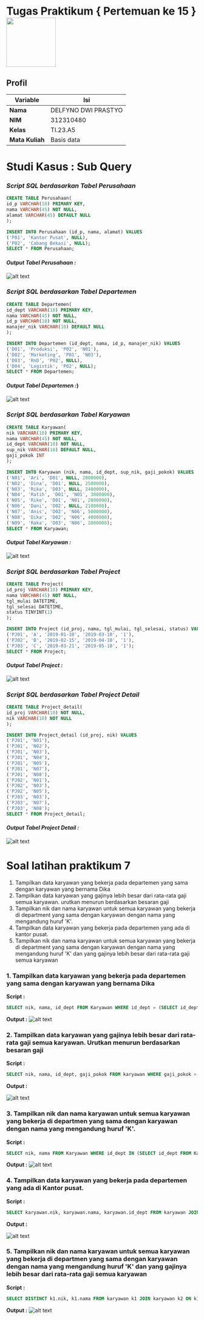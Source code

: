 # Tugas Praktikum { Pertemuan ke 15 } <img src=https://logos-download.com/wp-content/uploads/2016/05/MySQL_logo_logotype.png width="130px" >


## Profil
| Variable | Isi |
| -------- | --- |
| **Nama** | DELFYNO DWI PRASTYO |
| **NIM** | 312310480 |
| **Kelas** | TI.23.A5 |
| **Mata Kuliah** | Basis data |

# Studi Kasus : Sub Query

### *Script SQL berdasarkan Tabel Perusahaan*
```sql
CREATE TABLE Perusahaan(
id_p VARCHAR(10) PRIMARY KEY,
nama VARCHAR(45) NOT NULL,
alamat VARCHAR(45) DEFAULT NULL
);

INSERT INTO Perusahaan (id_p, nama, alamat) VALUES
('P01', 'Kantor Pusat', NULL),
('P02', 'Cabang Bekasi', NULL);
SELECT * FROM Perusahaan;
```
#### *Output Tabel Perusahaan :*
![alt text](G2.png)

### *Script SQL berdasarkan Tabel Departemen*
```sql
CREATE TABLE Departemen(
id_dept VARCHAR(10) PRIMARY KEY,
nama VARCHAR(45) NOT NULL,
id_p VARCHAR(10) NOT NULL,
manajer_nik VARCHAR(10) DEFAULT NULL
);

INSERT INTO Departemen (id_dept, nama, id_p, manajer_nik) VALUES
('D01', 'Produksi', 'P02', 'N01'),
('D02', 'Marketing', 'P01', 'N03'),
('D03', 'RnD', 'P02', NULL),
('D04', 'Logistik', 'P02', NULL);
SELECT * FROM Departemen;
```
#### *Output Tabel Departemen :*)
![alt text](G3.png)

### *Script SQL berdasarkan Tabel Karyawan*
```sql
CREATE TABLE Karyawan(
nik VARCHAR(10) PRIMARY KEY,
nama VARCHAR(45) NOT NULL,
id_dept VARCHAR(10) NOT NULL,
sup_nik VARCHAR(10) DEFAULT NULL,
gaji_pokok INT
);

INSERT INTO Karyawan (nik, nama, id_dept, sup_nik, gaji_pokok) VALUES
('N01', 'Ari', 'D01', NULL, 2000000),
('N02', 'Dina', 'D01', NULL, 2500000),
('N03', 'Rika', 'D03', NULL, 2400000),
('N04', 'Ratih', 'D01', 'N01', 3000000),
('N05', 'Riko', 'D01', 'N01', 2800000),
('N06', 'Dani', 'D02', NULL, 2100000),
('N07', 'Anis', 'D02', 'N06', 5000000),
('N08', 'Dika', 'D02', 'N06', 4000000),
('N09', 'Raka', 'D03', 'N06', 2000000);
SELECT * FROM Karyawan;
```
#### *Output Tabel Karyawan :*
![alt text](G4.png)

### *Script SQL berdasarkan Tabel Project*
```sql
CREATE TABLE Project(
id_proj VARCHAR(10) PRIMARY KEY,
nama VARCHAR(45) NOT NULL,
tgl_mulai DATETIME,
tgl_selesai DATETIME,
status TINYINT(1)
);

INSERT INTO Project (id_proj, nama, tgl_mulai, tgl_selesai, status) VALUES
('PJ01', 'A', '2019-01-10', '2019-03-10', '1'),
('PJ02', 'B', '2019-02-15', '2019-04-10', '1'),
('PJ03', 'C', '2019-03-21', '2019-05-10', '1');
SELECT * FROM Project;
```
#### *Output Tabel Project :*
![alt text](G5.png)

### *Script SQL berdasarkan Tabel Project Detail*
```sql
CREATE TABLE Project_detail(
id_proj VARCHAR(10) NOT NULL,
nik VARCHAR(10) NOT NULL
);

INSERT INTO Project_detail (id_proj, nik) VALUES
('PJ01', 'N01'),
('PJ01', 'N02'),
('PJ01', 'N03'),
('PJ01', 'N04'),
('PJ01', 'N05'),
('PJ01', 'N07'),
('PJ01', 'N08'),
('PJ02', 'N01'),
('PJ02', 'N03'),
('PJ02', 'N05'),
('PJ03', 'N03'),
('PJ03', 'N07'),
('PJ03', 'N08');
SELECT * FROM Project_detail;
```
#### *Output Tabel Project Detail :*
![alt text](G6.png)
# Soal latihan praktikum 7

1. Tampilkan data karyawan yang bekerja pada departemen yang sama
dengan karyawan yang bernama Dika
2. Tampilkan data karyawan yang gajinya lebih besar dari rata-rata gaji semua
karyawan. urutkan menurun berdasarkan besaran gaji
3. Tampilkan nik dan nama karyawan untuk semua karyawan yang bekerja di
department yang sama dengan karyawan dengan nama yang mengandung
huruf 'K'.
4. Tampilkan data karyawan yang bekerja pada departemen yang ada di
kantor pusat.
5. Tampilkan nik dan nama karyawan untuk semua karyawan yang bekerja di
department yang sama dengan karyawan dengan nama yang mengandung
huruf 'K' dan yang gajinya lebih besar dari rata-rata gaji semua karyawan

### 1. Tampilkan data karyawan yang bekerja pada departemen yang sama dengan karyawan yang bernama Dika
**Script :**

```sql
SELECT nik, nama, id_dept FROM Karyawan WHERE id_dept = (SELECT id_dept FROM Karyawan WHERE nama = 'Dika');
```

**Output :**
![alt text](G7.png)





### 2. Tampilkan data karyawan yang gajinya lebih besar dari rata-rata gaji semua karyawan. Urutkan menurun berdasarkan besaran gaji
**Script :**

```sql
SELECT nik, nama, id_dept, gaji_pokok FROM karyawan WHERE gaji_pokok > (SELECT AVG(gaji_pokok) FROM Karyawan) ORDER BY gaji_pokok DESC;
```

**Output :**

![alt text](G8.png)


### 3. Tampilkan nik dan nama karyawan untuk semua karyawan yang bekerja di departmen yang sama dengan karyawan dengan nama yang mengandung huruf 'K'.
**Script :**

```sql
SELECT nik, nama FROM Karyawan WHERE id_dept IN (SELECT id_dept FROM Karyawan WHERE nama LIKE '%K%');
```

**Output :**
![alt text](G9.png)



### 4. Tampilkan data karyawan yang bekerja pada departemen yang ada di Kantor pusat.
**Script :**

```sql
SELECT karyawan.nik, karyawan.nama, karyawan.id_dept FROM karyawan JOIN departemen ON karyawan.id_dept = departemen.id_dept WHERE departemen.id_p = 'P01';
```

**Output :**

![alt text](G10.png)
### 5. Tampilkan nik dan nama karyawan untuk semua karyawan yang bekerja di departmen yang sama dengan karyawan dengan nama yang mengandung huruf 'K' dan yang gajinya lebih besar dari rata-rata gaji semua karyawan
**Script :**

```sql
SELECT DISTINCT k1.nik, k1.nama FROM karyawan k1 JOIN karyawan k2 ON k1.id_dept = k2.id_dept WHERE k1.gaji_pokok > (SELECT AVG(gaji_pokok) FROM karyawan WHERE nama LIKE '%K%');
```

**Output :**
![alt text](G11.png)
